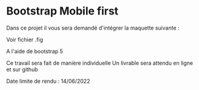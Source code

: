 # Bootstrap Mobile first
 
Dans ce projet il vous sera demandé d'intégrer la maquette suivante : 

Voir fichier .fig

A l'aide de bootstrap 5

Ce travail sera fait de manière individuelle
Un livrable sera attendu en ligne et sur github

Date limite de rendu : 14/06/2022